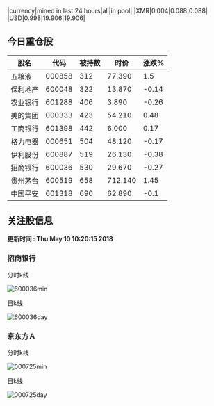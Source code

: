 |currency|mined in last 24 hours|all|in pool|
|XMR|0.004|0.088|0.088|
|USD|0.998|19.906|19.906|

## 今日重仓股 

|股名|代码|被持数|时价|涨跌%|
|---|---|---|---|---|
|五粮液|000858|312|77.390|1.5|
|保利地产|600048|322|13.870|-0.14|
|农业银行|601288|406|3.890|-0.26|
|美的集团|000333|423|54.210|0.48|
|工商银行|601398|442|6.000|0.17|
|格力电器|000651|504|48.120|-0.17|
|伊利股份|600887|519|26.130|-0.38|
|招商银行|600036|530|29.670|-0.27|
|贵州茅台|600519|658|712.140|1.45|
|中国平安|601318|690|62.890|-0.1|

## 关注股信息
**更新时间 : Thu May 10 10:20:15 2018**
### 招商银行 
分时k线

![600036min](http://image.sinajs.cn/newchart/min/n/sh600036.gif)

日k线

![600036day](http://image.sinajs.cn/newchart/daily/n/sh600036.gif)

### 京东方Ａ 
分时k线

![000725min](http://image.sinajs.cn/newchart/min/n/sz000725.gif)

日k线

![000725day](http://image.sinajs.cn/newchart/daily/n/sz000725.gif)
